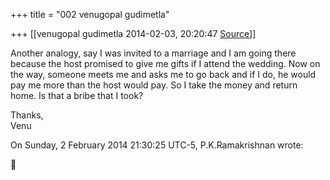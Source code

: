 +++
title = "002 venugopal gudimetla"

+++
[[venugopal gudimetla	2014-02-03, 20:20:47 [Source](https://groups.google.com/g/samskrita/c/nBMCx94X0W8)]]



Another analogy, say I was invited to a marriage and I am going there because the host promised to give me gifts if I attend the wedding. Now on the way, someone meets me and asks me to go back and if I do, he would pay me more than the host would pay. So I take the money and return home. Is that a bribe that I took?

  
  
Thanks,  
Venu  
  
On Sunday, 2 February 2014 21:30:25 UTC-5, P.K.Ramakrishnan wrote:



